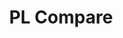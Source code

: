 ---
title: PL Compare

language_tabs: # must be one of https://git.io/vQNgJ

includes:
  - home/introduction
  - home/introduction/about
  - home/introduction/inspirations
  - home/pages
  - home/license

search: true

code_clipboard: true

lang_switch: true

meta:
  - name: description
    content: Programming Language Comparison Home
---